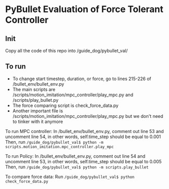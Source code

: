 # PyBullet Evaluation of Force Tolerant Controller

## Init
Copy all the code of this repo into /guide_dog/pybullet_val/

## To run
- To change start timestep, duration, or force, go to lines 215-226 of /bullet_env/bullet_env.py
- The main scripts are /scripts/motion_imitation/mpc_controller/play_mpc.py and /scripts/play_bullet.py
- The force comparing script is check_force_data.py
- Another important file is /scripts/motion_imitation/mpc_controller/play_mpc.py but we don't need to tinker with it anymore

To run MPC controller:
In /bullet_env/bullet_env.py, comment out line 53 and uncomment line 54, in other words, self.time_step should be equal to 0.001
Then, run
```/guide_dog/pybullet_val$ python -m scripts.motion_imitation.mpc_controller.play_mpc```

To run Policy:
In /bullet_env/bullet_env.py, comment out line 54 and uncomment line 53, in other words, self.time_step should be equal to 0.005
Then, run
```/guide_dog/pybullet_val$ python -m scripts.play_bullet```

To compare force data:
Run
```/guide_dog/pybullet_val$ python check_force_data.py```